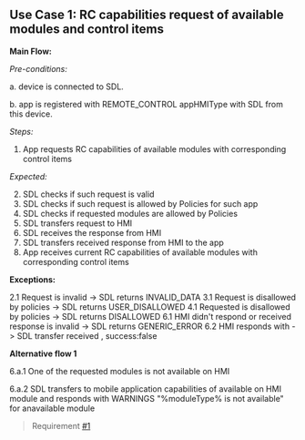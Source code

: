 ## Use Case 1: RC capabilities request of available modules and control items

**Main Flow:**

_Pre-conditions:_

a. device is connected to SDL.

b. app is registered with REMOTE_CONTROL appHMIType with SDL from this device. 

_Steps:_

1. App requests RC capabilities of available modules with corresponding control items

_Expected:_

2. SDL checks if such request is valid
3. SDL checks if such request is allowed by Policies for such app
4. SDL checks if requested modules are allowed by Policies
5. SDL transfers request to HMI
6. SDL receives the response from HMI
7. SDL transfers received response from HMI to the app
8. App receives current RC capabilities of available modules with corresponding control items

**Exceptions:**

2.1 Request is invalid -> SDL returns INVALID_DATA
3.1 Request is disallowed by policies -> SDL returns USER_DISALLOWED
4.1 Requested <moduleType> is disallowed by policies -> SDL returns DISALLOWED
6.1 HMI didn't respond or received response is invalid -> SDL returns GENERIC_ERROR
6.2 HMI responds with <errorCode> -> SDL transfer received <errorCode>, success:false

**Alternative flow 1**

6.a.1 One of the requested modules is not available on HMI

6.a.2 SDL transfers to mobile application capabilities of available on HMI module and responds with WARNINGS "%moduleType% is not available" for anavailable module 




> Requirement [#1](https://github.com/smartdevicelink/sdl_requirements/issues/1)
